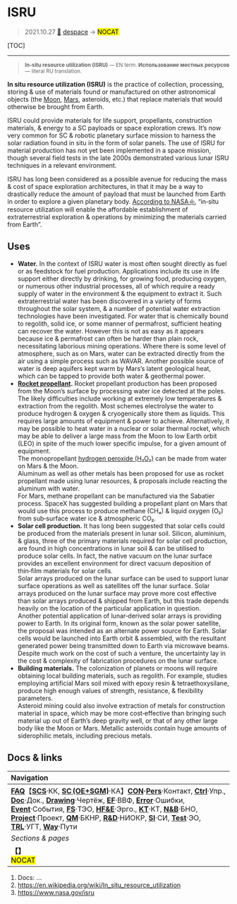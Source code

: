 # ISRU
> 2021.10.27 [🚀](../index/index.md) [despace](index.md) → [](.md) <mark>NOCAT</mark>

[TOC]

---

> <small>**In‑situ resource utilization (ISRU)** — EN term. **Использование местных ресурсов** — literal RU translation.</small>

**In situ resource utilization (ISRU)** is the practice of collection, processing, storing & use of materials found or manufactured on other astronomical objects (the [Moon](moon.md), [Mars](mars.md), asteroids, etc.) that replace materials that would otherwise be brought from Earth.

ISRU could provide materials for life support, propellants, construction materials, & energy to a SC payloads or space exploration crews. It’s now very common for SC & robotic planetary surface mission to harness the solar radiation found in situ in the form of solar panels. The use of ISRU for material production has not yet been implemented in a space mission, though several field tests in the late 2000s demonstrated various lunar ISRU techniques in a relevant environment.

ISRU has long been considered as a possible avenue for reducing the mass & cost of space exploration architectures, in that it may be a way to drastically reduce the amount of payload that must be launched from Earth in order to explore a given planetary body. [According to NASA ⎆](https://www.nasa.gov/centers/ames/research/technology-onepagers/in-situ_resource_Utiliza14.html), “in‑situ resource utilization will enable the affordable establishment of extraterrestrial exploration & operations by minimizing the materials carried from Earth”.

## Uses

   - **Water.** In the context of ISRU water is most often sought directly as fuel or as feedstock for fuel production. Applications include its use in life support either directly by drinking, for growing food, producing oxygen, or numerous other industrial processes, all of which require a ready supply of water in the environment & the equipment to extract it. Such extraterrestrial water has been discovered in a variety of forms throughout the solar system, & a number of potential water extraction technologies have been investigated. For water that is chemically bound to regolith, solid ice, or some manner of permafrost, sufficient heating can recover the water. However this is not as easy as it appears because ice & permafrost can often be harder than plain rock, necessitating laborious mining operations. Where there is some level of atmosphere, such as on Mars, water can be extracted directly from the air using a simple process such as WAVAR. Another possible source of water is deep aquifers kept warm by Mars’s latent geological heat, which can be tapped to provide both water & geothermal power.
   - **[Rocket propellant](fuel.md).** Rocket propellant production has been proposed from the Moon’s surface by processing water ice detected at the poles. The likely difficulties include working at extremely low temperatures & extraction from the regolith. Most schemes electrolyse the water to produce hydrogen & oxygen & cryogenically store them as liquids. This requires large amounts of equipment & power to achieve. Alternatively, it may be possible to heat water in a nuclear or solar thermal rocket, which may be able to deliver a large mass from the Moon to low Earth orbit (LEO) in spite of the much lower specific impulse, for a given amount of equipment.<br> The monopropellant [hydrogen peroxide (H₂O₂)](h_peroxide.md) can be made from water on Mars & the Moon.<br> Aluminum as well as other metals has been proposed for use as rocket propellant made using lunar resources, & proposals include reacting the aluminum with water.<br> For Mars, methane propellant can be manufactured via the Sabatier process. SpaceX has suggested building a propellant plant on Mars that would use this process to produce methane (CH₄) & liquid oxygen (O₂) from sub‑surface water ice & atmospheric CO₂.
   - **Solar cell production.** It has long been suggested that solar cells could be produced from the materials present in lunar soil. Silicon, aluminium, & glass, three of the primary materials required for solar cell production, are found in high concentrations in lunar soil & can be utilised to produce solar cells. In fact, the native vacuum on the lunar surface provides an excellent environment for direct vacuum deposition of thin‑film materials for solar cells.<br> Solar arrays produced on the lunar surface can be used to support lunar surface operations as well as satellites off the lunar surface. Solar arrays produced on the lunar surface may prove more cost effective than solar arrays produced & shipped from Earth, but this trade depends heavily on the location of the particular application in question.<br> Another potential application of lunar‑derived solar arrays is providing power to Earth. In its original form, known as the solar power satellite, the proposal was intended as an alternate power source for Earth. Solar cells would be launched into Earth orbit & assembled, with the resultant generated power being transmitted down to Earth via microwave beams. Despite much work on the cost of such a venture, the uncertainty lay in the cost & complexity of fabrication procedures on the lunar surface.
   - **Building materials.** The colonization of planets or moons will require obtaining local building materials, such as regolith. For example, studies employing artificial Mars soil mixed with epoxy resin & tetraethoxysilane, produce high enough values of strength, resistance, & flexibility parameters.<br> Asteroid mining could also involve extraction of metals for construction material in space, which may be more cost‑effective than bringing such material up out of Earth’s deep gravity well, or that of any other large body like the Moon or Mars. Metallic asteroids contain huge amounts of siderophilic metals, including precious metals.



## Docs & links
|Navigation|
|:--|
|**[FAQ](faq.md)**【**[SCS](scs.md)**·КК, **[SC (OE+SGM)](sc.md)**·КА】**[CON](contact.md)·[Pers](person.md)**·Контакт, **[Ctrl](control.md)**·Упр., **[Doc](doc.md)**·Док., **[Drawing](drawing.md)**·Чертёж, **[EF](ef.md)**·ВВФ, **[Error](error.md)**·Ошибки, **[Event](event.md)**·События, **[FS](fs.md)**·ТЭО, **[HF&E](hfe.md)**·Эрго., **[KT](kt.md)**·КТ, **[N&B](nnb.md)**·БНО, **[Project](project.md)**·Проект, **[QM](qm.md)**·БКНР, **[R&D](rnd.md)**·НИОКР, **[SI](si.md)**·СИ, **[Test](test.md)**·ЭО, **[TRL](trl.md)**·УГТ, **[Way](way.md)**·Пути|
|*Sections & pages*|
|**【[](.md)】**<br> <mark>NOCAT</mark>|

   1. Docs: …
   1. <https://en.wikipedia.org/wiki/In_situ_resource_utilization>
   1. <https://www.nasa.gov/isru>
